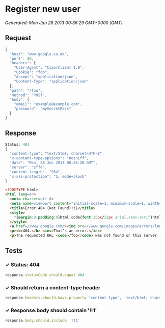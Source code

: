 # Register new user

*Generated: Mon Jan 28 2013 00:36:29 GMT+0000 (GMT)*
## Request
```javascript
{
  "host": "www.google.co.uk",
  "port": 80,
  "headers": {
    "User-Agent": "Ciao/Client 1.0",
    "Cookie": "foo",
    "Accept": "application/json",
    "Content-Type": "application/json"
  },
  "path": "/foo",
  "method": "POST",
  "body": {
    "email": "example@example.com",
    "password": "mySecretPass"
  }
}
```

## Response
```javascript
Status: 404
{
  "content-type": "text/html; charset=UTF-8",
  "x-content-type-options": "nosniff",
  "date": "Mon, 28 Jan 2013 00:36:28 GMT",
  "server": "sffe",
  "content-length": "934",
  "x-xss-protection": "1; mode=block"
}
```
```html
<!DOCTYPE html>
<html lang=en>
  <meta charset=utf-8>
  <meta name=viewport content="initial-scale=1, minimum-scale=1, width=device-width">
  <title>Error 404 (Not Found)!!1</title>
  <style>
    *{margin:0;padding:0}html,code{font:15px/22px arial,sans-serif}html{background:#fff;color:#222;padding:15px}body{margin:7% auto 0;max-width:390px;min-height:180px;padding:30px 0 15px}* > body{background:url(//www.google.com/images/errors/robot.png) 100% 5px no-repeat;padding-right:205px}p{margin:11px 0 22px;overflow:hidden}ins{color:#777;text-decoration:none}a img{border:0}@media screen and (max-width:772px){body{background:none;margin-top:0;max-width:none;padding-right:0}}
  </style>
  <a href=//www.google.com/><img src=//www.google.com/images/errors/logo_sm.gif alt=Google></a>
  <p><b>404.</b> <ins>That’s an error.</ins>
  <p>The requested URL <code>/foo</code> was not found on this server.  <ins>That’s all we know.</ins>

```

## Tests

### ✓ Status: 404
```javascript
response.statusCode.should.equal 404
```

### ✓ Should return a content-type header
```javascript
response.headers.should.have.property 'content-type', 'text/html; charset=UTF-8'
```

### ✓ Response.body should contain '!!1'
```javascript
response.body.should.include '!!1'
```

